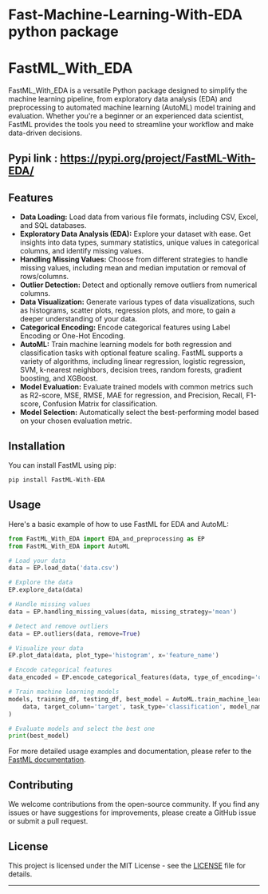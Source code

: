 # Fast-Machine-Learning-With-EDA python package

# FastML_With_EDA

FastML_With_EDA is a versatile Python package designed to simplify the machine learning pipeline, from exploratory data analysis (EDA) and preprocessing to automated machine learning (AutoML) model training and evaluation. Whether you're a beginner or an experienced data scientist, FastML provides the tools you need to streamline your workflow and make data-driven decisions.

## Pypi link : https://pypi.org/project/FastML-With-EDA/

## Features

- **Data Loading:** Load data from various file formats, including CSV, Excel, and SQL databases.
- **Exploratory Data Analysis (EDA):** Explore your dataset with ease. Get insights into data types, summary statistics, unique values in categorical columns, and identify missing values.
- **Handling Missing Values:** Choose from different strategies to handle missing values, including mean and median imputation or removal of rows/columns.
- **Outlier Detection:** Detect and optionally remove outliers from numerical columns.
- **Data Visualization:** Generate various types of data visualizations, such as histograms, scatter plots, regression plots, and more, to gain a deeper understanding of your data.
- **Categorical Encoding:** Encode categorical features using Label Encoding or One-Hot Encoding.
- **AutoML:** Train machine learning models for both regression and classification tasks with optional feature scaling. FastML supports a variety of algorithms, including linear regression, logistic regression, SVM, k-nearest neighbors, decision trees, random forests, gradient boosting, and XGBoost.
- **Model Evaluation:** Evaluate trained models with common metrics such as R2-score, MSE, RMSE, MAE for regression, and Precision, Recall, F1-score, Confusion Matrix for classification.
- **Model Selection:** Automatically select the best-performing model based on your chosen evaluation metric.

## Installation

You can install FastML using pip:

```bash
pip install FastML-With-EDA
```

## Usage

Here's a basic example of how to use FastML for EDA and AutoML:

```python
from FastML_With_EDA import EDA_and_preprocessing as EP
from FastML_With_EDA import AutoML

# Load your data
data = EP.load_data('data.csv')

# Explore the data
EP.explore_data(data)

# Handle missing values
data = EP.handling_missing_values(data, missing_strategy='mean')

# Detect and remove outliers
data = EP.outliers(data, remove=True)

# Visualize your data
EP.plot_data(data, plot_type='histogram', x='feature_name')

# Encode categorical features
data_encoded = EP.encode_categorical_features(data, type_of_encoding='onehot')

# Train machine learning models
models, training_df, testing_df, best_model = AutoML.train_machine_learning_models(
    data, target_column='target', task_type='classification', model_names=None, test_size=0.2, hyperparameters={}, scaling='minmax'
)

# Evaluate models and select the best one
print(best_model)
```

For more detailed usage examples and documentation, please refer to the [FastML documentation](link-to-your-documentation).

## Contributing

We welcome contributions from the open-source community. If you find any issues or have suggestions for improvements, please create a GitHub issue or submit a pull request.

## License

This project is licensed under the MIT License - see the [LICENSE](LICENSE) file for details.

---


